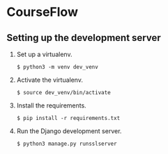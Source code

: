 # CourseFlow

## Setting up the development server

1.  Set up a virtualenv.

        $ python3 -m venv dev_venv

2.  Activate the virtualenv.

        $ source dev_venv/bin/activate

3.  Install the requirements.

        $ pip install -r requirements.txt

4.  Run the Django development server.

        $ python3 manage.py runsslserver
